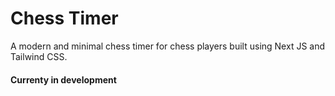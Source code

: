 # Chess Timer

A modern and minimal chess timer for chess players built using Next JS and Tailwind CSS.

#### Currenty in development

#
